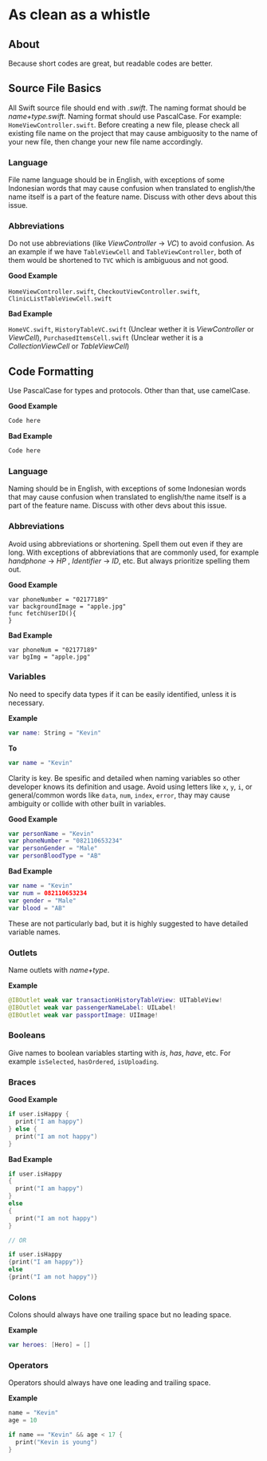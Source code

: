 # As clean as a whistle

## About
Because short codes are great, but readable codes are better.


## Source File Basics
All Swift source file should end with _.swift_. The naming format should be _name+type.swift_. Naming format should use PascalCase. For example: `HomeViewController.swift`. Before creating a new file, please check all existing file name on the project that may cause ambiguosity to the name of your new file, then change your new file name accordingly.

### Language
File name language should be in English, with exceptions of some Indonesian words that may cause confusion when translated to english/the name itself is a part of the feature name. Discuss with other devs about this issue.

### Abbreviations
Do not use abbreviations (like _ViewController_ -> _VC_) to avoid confusion. As an example if we have `TableViewCell` and `TableViewController`, both of them would be shortened to `TVC` which is ambiguous and not good.

**Good Example**

`HomeViewController.swift`, `CheckoutViewController.swift`, `ClinicListTableViewCell.swift`

**Bad Example**

`HomeVC.swift`, `HistoryTableVC.swift` (Unclear wether it is _ViewController_ or _ViewCell_), `PurchasedItemsCell.swift` (Unclear wether it is a _CollectionViewCell_ or _TableViewCell_)


## Code Formatting
Use PascalCase for types and protocols. Other than that, use camelCase.

**Good Example**
``` swift
Code here
```

**Bad Example**
``` swift
Code here
```

### Language
Naming should be in English, with exceptions of some Indonesian words that may cause confusion when translated to english/the name itself is a part of the feature name. Discuss with other devs about this issue.

### Abbreviations
Avoid using abbreviations or shortening. Spell them out even if they are long. With exceptions of abbreviations that are commonly used, for example _handphone_ -> _HP_ , _Identifier_ -> _ID_, etc. But always prioritize spelling them out.

**Good Example**
```
var phoneNumber = "02177189"
var backgroundImage = "apple.jpg"
func fetchUserID(){
}
```

**Bad Example**
```
var phoneNum = "02177189"
var bgImg = "apple.jpg"
```

### Variables
No need to specify data types if it can be easily identified, unless it is necessary.

**Example**
``` swift
var name: String = "Kevin"
```
**To**
``` swift
var name = "Kevin"
```

Clarity is key. Be spesific and detailed when naming variables so other developer knows its definition and usage. Avoid using letters like `x`, `y`, `i`, or general/common words like `data`, `num`, `index`, `error`, thay may cause ambiguity or collide with other built in variables.

**Good Example** 
``` Swift
var personName = "Kevin"
var phoneNumber = "082110653234"
var personGender = "Male"
var personBloodType = "AB"
```

**Bad Example**
``` Swift
var name = "Kevin"
var num = 082110653234
var gender = "Male"
var blood = "AB"
```
These are not particularly bad, but it is highly suggested to have detailed variable names.

### Outlets
Name outlets with _name+type_.

**Example**
``` swift
@IBOutlet weak var transactionHistoryTableView: UITableView!
@IBOutlet weak var passengerNameLabel: UILabel!
@IBOutlet weak var passportImage: UIImage!
```

### Booleans
Give names to boolean variables starting with _is_, _has_, _have_, etc. For example `isSelected`, `hasOrdered`, `isUploading`.

### Braces

**Good Example**
``` swift
if user.isHappy {
  print("I am happy")
} else {
  print("I am not happy")
}
```

**Bad Example**
``` swift
if user.isHappy 
{
  print("I am happy")
} 
else 
{
  print("I am not happy")
}

// OR

if user.isHappy
{print("I am happy")} 
else
{print("I am not happy")}
```

### Colons
Colons should always have one trailing space but no leading space.

**Example**
``` swift
var heroes: [Hero] = []
```

### Operators
Operators should always have one leading and trailing space.

**Example**
``` swift
name = "Kevin"
age = 10

if name == "Kevin" && age < 17 {
  print("Kevin is young")
}
```



















